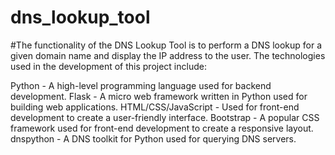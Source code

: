 # dns_lookup_tool
#The functionality of the DNS Lookup Tool is to perform a DNS lookup for a given domain name and display the IP address to the user. 
The technologies used in the development of this project include:

Python - A high-level programming language used for backend development.
Flask - A micro web framework written in Python used for building web applications.
HTML/CSS/JavaScript - Used for front-end development to create a user-friendly interface.
Bootstrap - A popular CSS framework used for front-end development to create a responsive layout.
dnspython - A DNS toolkit for Python used for querying DNS servers.

